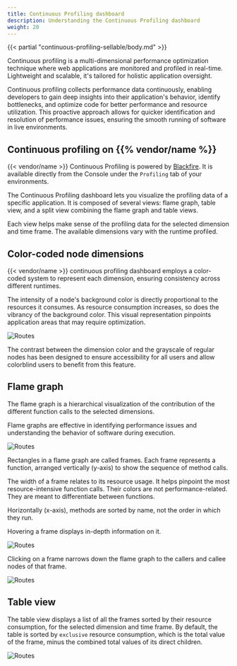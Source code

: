 ```yaml
---
title: Continuous Profiling dashboard
description: Understanding the Continuous Profiling dashboard
weight: 20
---
```


{{< partial "continuous-profiling-sellable/body.md" >}}

Continuous profiling is a multi-dimensional performance optimization technique
where web applications are monitored and profiled in real-time. Lightweight and
scalable, it's tailored for holistic application oversight.

Continuous profiling collects performance data continuously, enabling developers to
gain deep insights into their application's behavior, identify bottlenecks, and
optimize code for better performance and resource utilization. This proactive
approach allows for quicker identification and resolution of performance issues,
ensuring the smooth running of software in live environments.

## Continuous profiling on {{% vendor/name %}}

{{< vendor/name >}} Continuous Profiling is powered by [Blackfire](../../../increase-observability/application-metrics/blackfire.md).
It is available directly from the Console under the `Profiling` tab of your environments.

The Continuous Profiling dashboard lets you visualize the profiling data of a specific application.
It is composed of several views: flame graph, table view, and a split view combining the flame graph and table views.

Each view helps make sense of the profiling data for the selected dimension and time frame. The available dimensions vary with the runtime profiled.

## Color-coded node dimensions

{{< vendor/name >}} continuous profiling dashboard employs a color-coded system to represent each dimension, ensuring consistency across different runtimes.

The intensity of a node's background color is directly proportional to the resources it consumes. As resource consumption increases, so does the vibrancy of the background color. This visual representation pinpoints application areas that may require optimization.

![Routes](/images/observability/cont-prof-color-code.png "0.5")

The contrast between the dimension color and the grayscale of regular nodes has been designed to ensure accessibility for all users and allow colorblind users to benefit from this feature.

## Flame graph

The flame graph is a hierarchical visualization of the contribution of the different function calls to the selected dimensions.

Flame graphs are effective in identifying performance issues and understanding the behavior of software during execution.

![Routes](/images/observability/flame-graph.png "0.5")

Rectangles in a flame graph are called frames. Each frame represents a function, arranged vertically (y-axis) to show the sequence of method calls.

The width of a frame relates to its resource usage. It helps pinpoint the most resource-intensive function calls. Their colors are not performance-related. They are meant to differentiate between functions.

Horizontally (x-axis), methods are sorted by name, not the order in which they run.

Hovering a frame displays in-depth information on it.

![Routes](/images/observability/flame-graph-hover.png "0.3")

Clicking on a frame narrows down the flame graph to the callers and callee nodes of that frame.

![Routes](/images/observability/flame-graph-clicked.png "0.5")

## Table view

The table view displays a list of all the frames sorted by their resource consumption, for the selected dimension and time frame. By default, the table is sorted by `exclusive` resource consumption, which is the total value of the frame, minus the combined total values of its direct children.

![Routes](/images/observability/table-view.png "0.5")
